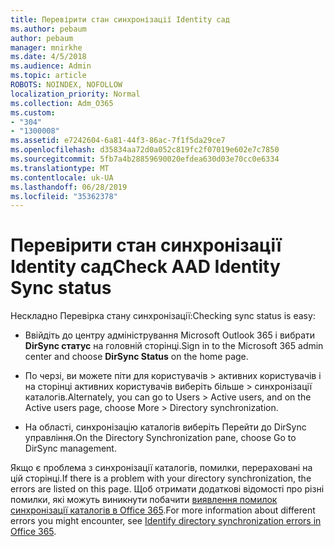 ```yaml
---
title: Перевірити стан синхронізації Identity сад
ms.author: pebaum
author: pebaum
manager: mnirkhe
ms.date: 4/5/2018
ms.audience: Admin
ms.topic: article
ROBOTS: NOINDEX, NOFOLLOW
localization_priority: Normal
ms.collection: Adm_O365
ms.custom:
- "304"
- "1300008"
ms.assetid: e7242604-6a81-44f3-86ac-7f1f5da29ce7
ms.openlocfilehash: d35834aa72d0a052c819fc2f07019e602e7c7850
ms.sourcegitcommit: 5fb7a4b28859690020efdea630d03e70cc0e6334
ms.translationtype: MT
ms.contentlocale: uk-UA
ms.lasthandoff: 06/28/2019
ms.locfileid: "35362378"
---
```

# <a name="check-aad-identity-sync-status"></a><span data-ttu-id="dc62c-102">Перевірити стан синхронізації Identity сад</span><span class="sxs-lookup"><span data-stu-id="dc62c-102">Check AAD Identity Sync status</span></span>

<span data-ttu-id="dc62c-103">Нескладно Перевірка стану синхронізації:</span><span class="sxs-lookup"><span data-stu-id="dc62c-103">Checking sync status is easy:</span></span>
  
- <span data-ttu-id="dc62c-104">Ввійдіть до центру адміністрування Microsoft Outlook 365 і вибрати **DirSync статус** на головній сторінці.</span><span class="sxs-lookup"><span data-stu-id="dc62c-104">Sign in to the Microsoft 365 admin center and choose **DirSync Status** on the home page.</span></span>

- <span data-ttu-id="dc62c-105">По черзі, ви можете піти для користувачів \> активних користувачів і на сторінці активних користувачів виберіть більше \> синхронізації каталогів.</span><span class="sxs-lookup"><span data-stu-id="dc62c-105">Alternately, you can go to Users \> Active users, and on the Active users page, choose More \> Directory synchronization.</span></span>

- <span data-ttu-id="dc62c-106">На області, синхронізацію каталогів виберіть Перейти до DirSync управління.</span><span class="sxs-lookup"><span data-stu-id="dc62c-106">On the Directory Synchronization pane, choose Go to DirSync management.</span></span>

<span data-ttu-id="dc62c-107">Якщо є проблема з синхронізації каталогів, помилки, перераховані на цій сторінці.</span><span class="sxs-lookup"><span data-stu-id="dc62c-107">If there is a problem with your directory synchronization, the errors are listed on this page.</span></span> <span data-ttu-id="dc62c-108">Щоб отримати додаткові відомості про різні помилки, які можуть виникнути побачити [виявлення помилок синхронізації каталогів в Office 365](https://support.office.com/article/b4fc07a5-97ea-4ca6-9692-108acab74067).</span><span class="sxs-lookup"><span data-stu-id="dc62c-108">For more information about different errors you might encounter, see [Identify directory synchronization errors in Office 365](https://support.office.com/article/b4fc07a5-97ea-4ca6-9692-108acab74067).</span></span>
  